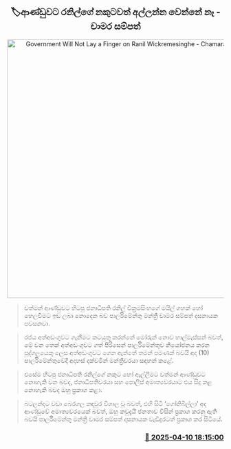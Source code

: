 <p align='center'><b><h2 align='center' title='Government Will Not Lay a Finger on Ranil Wickremesinghe - Chamara Sampath'>🏷ආණ්ඩුවට රනිල්ගේ නකුටවත් අල්ලන්න වෙන්නේ නෑ - චාමර සම්පත්</h2></b></p>
<p align='center'><img src='https://helakuru.sgp1.cdn.digitaloceanspaces.com/esana/images/lib/chamara-sampath-dasanayake-parliment-budget.jpg' width='600' alt='Government Will Not Lay a Finger on Ranil Wickremesinghe - Chamara Sampath'></p>

> වත්මන් ආණ්ඩුවට හිටපු ජනාධිපති රනිල් වික්‍රමසිංහගේ මයිල් ගහක් හෝ හෙලවීමට ඉඩ ලබා නොදෙන බව පාර්ලිමේන්තු මන්ත්‍රී චාමර සම්පත් දසනායක පවසනවා.

> රජය අත්අඩංගුවට ගැනීමට කටයුතු කරන්නේ මෝරුන් නොව හාල්මැස්සන් බවත්, මේ වන තෙක් අත්අඩංගුවට ගත් පිරිසෙන් පාර්ලිමේන්තුව නියෝජනය කරන පුද්ගලයෙකු ලෙස අත්අඩංගුවට ගෙන ඇත්තේ තමන් පමණක් බවයි අද (10) පාර්ලිමේන්තුවේදී අදහස් දක්වමින් මන්ත්‍රීවරයා සඳහන් කළේ.

> එසේම හිටපු ජනාධිපති රනිල්ගේ නකුට හෝ ඇල්ලීමට වත්මන් ආණ්ඩුවට නොහැකි වන බවද, ජනාධිපතිවරයා සහ පොලිස් අමාත්‍යවරයාට එය සිදු කළ නොහැකි බවද ඔහු ප්‍රකාශ කළා.

> බටලන්දට වඩා බෙරගල කඳවුර විශාල වූ බවත්, එහි සිටි ‘ගෝනිබිල්ලා’ අද ආණ්ඩුවේ අමාත්‍යවරයෙක් බවත්, ඔහු කවුදැයි ජනතාව විසින් ප්‍රකාශ කරනු ඇති බවයි පාර්ලිමේන්තු මන්ත්‍රී චාමර සම්පත් දසනායක වැඩිදුරටත් ප්‍රකාශ කර සිටියේ.



<h3 align='right'><a href='https://www.helakuru.lk/esana/p/109168/'>📅 2025-04-10 18:15:00</a></h3>
